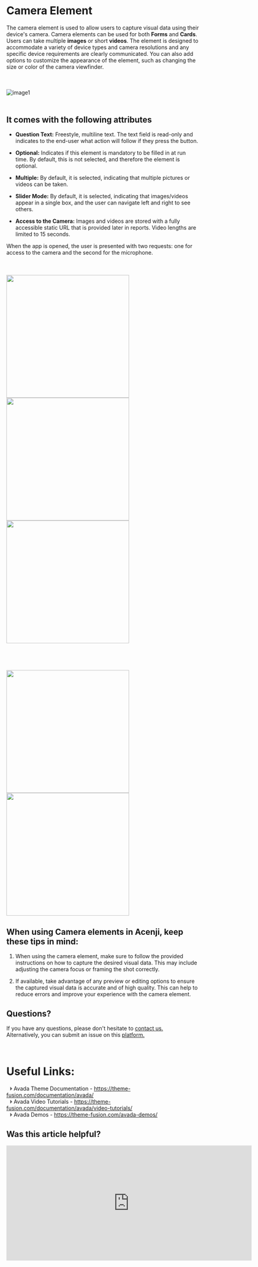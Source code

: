 # Camera Element

The camera element is used to allow users to capture visual data using their device's camera. 
Camera elements can be used for both **Forms** and **Cards**. Users can take multiple **images** or short **videos**. The element is designed to accommodate a variety of device types and camera resolutions and any specific device requirements are clearly communicated. You can also add options to customize the appearance of the element, such as changing the size or color of the camera viewfinder.
<p style="margin-top:50px;"></p>

![image1](../../../../images/cards/elements/camera/camera1.png)
<p style="margin-top:50px;"></p>



## It comes with the following attributes


- **Question Text:** Freestyle, multiline text. The text field is read-only and indicates to the end-user what action will follow if they press the button.  

- **Optional:** Indicates if this element is mandatory to be filled in at run time. By default, this is not selected, and therefore the element is optional.  

- **Multiple:** By default, it is selected, indicating that multiple pictures or videos can be taken.  

- **Slider Mode:** By default, it is selected, indicating that images/videos appear in a single box, and the user can navigate left and right to see others.  

- **Access to the Camera:** Images and videos are stored with a fully accessible static URL that is provided later in reports. Video lengths are limited to 15 seconds.  


When the app is opened, the user is presented with two requests: one for access to the camera and the second for the microphone.
<p style="margin-top:50px;"></p>


<img src="./images/cards/elements/camera/cam.png" alt="" width="320" style="padding-right: 45px;">

<img src="./images/cards/elements/camera/camera7.jpg" alt="" width="320" style="padding-right: 45px;">

<img src="./images/cards/elements/camera/camera2.jpg" alt="" width="320" style="padding-right: 45px;">
<p style="margin-top:70px;"></p>
<img src="./images/cards/elements/camera/camera3.jpg" alt="" width="320" style="padding-right: 45px;">

<img src="./images/cards/elements/camera/camera4.jpg" alt="" width="320" style="padding-right: 45px;">


## When using Camera elements in Acenji, keep these tips in mind:

1. When using the camera element, make sure to follow the provided instructions on how to capture the desired visual data. This may include adjusting the camera focus or framing the shot correctly.  
  
2. If available, take advantage of any preview or editing options to ensure the captured visual data is accurate and of high quality. This can help to reduce errors and improve your experience with the camera element.


## Questions? 

If you have any questions, please don't hesitate to <a href="https://www.acenji.com/contact" target="_blank" rel="noopener">contact us.</a>   
Alternatively, you can submit an issue on this <a href="https://github.com/acenji/acenji-help/issues" target="_blank" rel="noopener">platform.</a>


<p style="margin-top:70px;"></p>

# Useful Links:

<span class="triangle"></span> Avada Theme Documentation - https://theme-fusion.com/documentation/avada/     
<span class="triangle"></span> Avada Video Tutorials - https://theme-fusion.com/documentation/avada/video-tutorials/    
<span class="triangle"></span> Avada Demos - https://theme-fusion.com/avada-demos/  


<style>
.triangle {
display: inline-block;
width: 0;
height: 0;
border-style: solid;
border-width: 5px 0 5px 5px;
border-color: transparent transparent transparent #595959;
margin-left: 10px;
}
</style>
<p style="margin-top:30px;"></p>


## Was this article helpful?

<iframe src="https://docs.google.com/forms/d/e/1FAIpQLSdo5Sql1n7-SzPtKqFmgXZcO36eeje-BAOKq4lAzHKejJNZIA/viewform?embedded=true" width="640" height="300" frameborder="0" marginheight="0" marginwidth="0">Wird geladen…</iframe>











